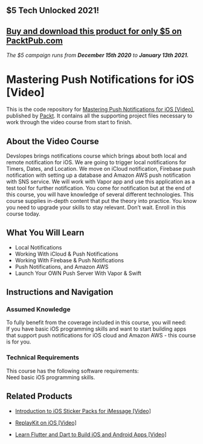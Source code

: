 ## $5 Tech Unlocked 2021!
[Buy and download this product for only $5 on PacktPub.com](https://www.packtpub.com/)
-----
*The $5 campaign         runs from __December 15th 2020__ to __January 13th 2021.__*

# Mastering Push Notifications for iOS [Video]
This is the code repository for [Mastering Push Notifications for iOS [Video]](https://www.packtpub.com/application-development/mastering-push-notifications-ios-video?utm_source=github&utm_medium=repository&utm_campaign=9781789954562), published by [Packt](https://www.packtpub.com/?utm_source=github). It contains all the supporting project files necessary to work through the video course from start to finish.
## About the Video Course
Devslopes brings notifications course which brings about both local and remote notification for iOS. We are going to trigger local notifications for Timers, Dates, and Location. We move on iCloud notification, Firebase push notification with setting up a database and Amazon AWS push notification with SNS service. We will work with Vapor app and use this application as a test tool for further notification. You come for notification but at the end of this course, you will have knowledge of several different technologies. This course supplies in-depth content that put the theory into practice. You know you need to upgrade your skills to stay relevant. Don’t wait. Enroll in this course today.

<H2>What You Will Learn</H2>
<DIV class=book-info-will-learn-text>
<UL>
<LI>Local Notifications 
<LI>Working With iCloud &amp; Push Notifications 
<LI>Working With Firebase &amp; Push Notifications 
<LI>Push Notifications, and Amazon AWS 
<LI>Launch Your OWN Push Server With Vapor &amp; Swift </LI></UL></DIV>

## Instructions and Navigation
### Assumed Knowledge
To fully benefit from the coverage included in this course, you will need:<br/>
If you have basic iOS programming skills and want to start building apps that support push notifications for iOS cloud and Amazon AWS - this course is for you.
### Technical Requirements
This course has the following software requirements:<br/>
Need basic iOS programming skills.

## Related Products
* [Introduction to iOS Sticker Packs for iMessage [Video]](https://www.packtpub.com/application-development/introduction-ios-sticker-packs-imessage-video?utm_source=github&utm_medium=repository&utm_campaign=9781789801996)

* [ReplayKit on iOS [Video]](https://www.packtpub.com/application-development/working-tables-and-data-ios-video?utm_source=github&utm_medium=repository&utm_campaign=9781789801972)

* [Learn Flutter and Dart to Build iOS and Android Apps [Video]](https://www.packtpub.com/application-development/learn-flutter-and-dart-build-ios-and-android-apps-video?utm_source=github&utm_medium=repository&utm_campaign=9781789951998)
